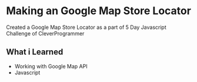 Making an Google Map Store Locator
=================================
Created a Google Map Store Locator as a part of 5 Day Javascript Challenge of CleverProgrammer 

## What i Learned
 * Working with Google Map API
 * Javascript



